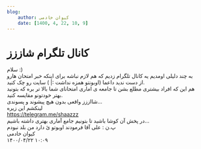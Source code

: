 ```yaml
---
blog:
    author: کیوان خادمی
    date: [1400, 4, 22, 10, 9]
---
```

# کانال تلگرام شاززز

<div class="cnt">
سلام :)<div>به چند دلیلی اومدیم یه کانال تلگرام زدیم که هم لازم نباشه برای اینکه خبر امتحان هارو از دست ندید داعما (اوبونتو همزه نداشت :| ) سایت رو چک کنید.</div>
<div>هم این که افراد بیشتری مطلع بشن تا جامعه ی اماری امتحانای شما بالا تر بره که بتونید بهتر خودتونو مقایسه کنید.</div>
<div>شااززز واقعی بدون هیچ پیشوند و پسوندی...</div>
<div>لینکشم این زیره</div>
<div><a href="https://telegram.me/shaazzz">https://telegram.me/shaazzz</a></div>
<div>در پخش آن کوشا باشید تا بتونیم جامع آماری بهتری داشته باشیم...</div>
<div>پ.ن : علی آقا فرمودند اوبوتو ئ دارد من بلد نبودم</div>
</div>

<div class="blog-info">
    <div class="blog-author">کیوان خادمی</div>
    <div class="blog-date">۱۴۰۰/۰۴/۲۲ ۱۰:۰۹</div>
</div>

